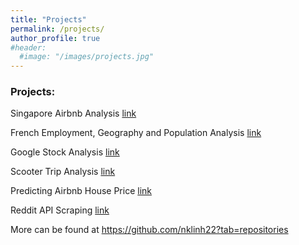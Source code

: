 ```yaml
---
title: "Projects"
permalink: /projects/
author_profile: true
#header:
  #image: "/images/projects.jpg"
---
```


### Projects:

Singapore Airbnb Analysis [link](https://github.com/nklinh22/singapore-airbnb-analysis)


French Employment, Geography and Population Analysis [link](https://github.com/nklinh22/french-employment-analysis) 


Google Stock Analysis [link](https://github.com/nklinh22/google-stock-analysis) 


Scooter Trip Analysis [link](https://github.com/nklinh22/scooter-analysis) 


Predicting Airbnb House Price  [link](https://github.com/nklinh22/predict-airbnb-house-price) 


Reddit API Scraping [link](https://github.com/nklinh22/Reddit-API-Scraping) 


More can be found at https://github.com/nklinh22?tab=repositories
